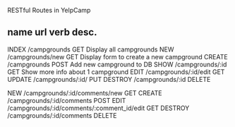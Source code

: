 RESTful Routes in YelpCamp

name       url                          verb            desc.
-----------------------------------------------------------
<!-- Campgrounds -->
INDEX     /campgrounds                  GET             Display all campgrounds
NEW       /campgrounds/new              GET             Display form to create a new campground
CREATE    /campgrounds                  POST            Add new campground to DB
SHOW      /campgrounds/:id              GET             Show more info about 1 campground
EDIT      /campgrounds/:id/edit         GET
UPDATE    /campgrounds/:id/             PUT
DESTROY   /campgrounds/:id              DELETE

<!-- Comments -->
NEW       /campgrounds/:id/comments/new                 GET
CREATE    /campgrounds/:id/comments                     POST
EDIT      /campgrounds/:id/comments/:comment_id/edit    GET
DESTROY   /campgrounds/:id/comments                     DELETE

<!-- 
Array
const campgrounds = [
    {name: "Canopy Tribes, Johor", image: "https://static.tripzilla.com/thumb/3/6/37942_700x.jpg"},
    {name: "Payung Getaway, Pahang", image: "https://images.pexels.com/photos/776117/pexels-photo-776117.jpeg?auto=compress&cs=tinysrgb&h=350"},
    {name: "LongSha, Terengganu", image: "https://images.pexels.com/photos/699558/pexels-photo-699558.jpeg?auto=compress&cs=tinysrgb&h=350"},
    {name: "Canopy Tribes, Johor", image: "https://static.tripzilla.com/thumb/3/6/37942_700x.jpg"},
    {name: "Payung Getaway, Pahang", image: "https://images.pexels.com/photos/776117/pexels-photo-776117.jpeg?auto=compress&cs=tinysrgb&h=350"},
    {name: "LongSha, Terengganu", image: "https://images.pexels.com/photos/699558/pexels-photo-699558.jpeg?auto=compress&cs=tinysrgb&h=350"},
    {name: "Canopy Tribes, Johor", image: "https://static.tripzilla.com/thumb/3/6/37942_700x.jpg"},
    {name: "Payung Getaway, Pahang", image: "https://images.pexels.com/photos/776117/pexels-photo-776117.jpeg?auto=compress&cs=tinysrgb&h=350"},
    {name: "LongSha, Terengganu", image: "https://images.pexels.com/photos/699558/pexels-photo-699558.jpeg?auto=compress&cs=tinysrgb&h=350"}
] -->